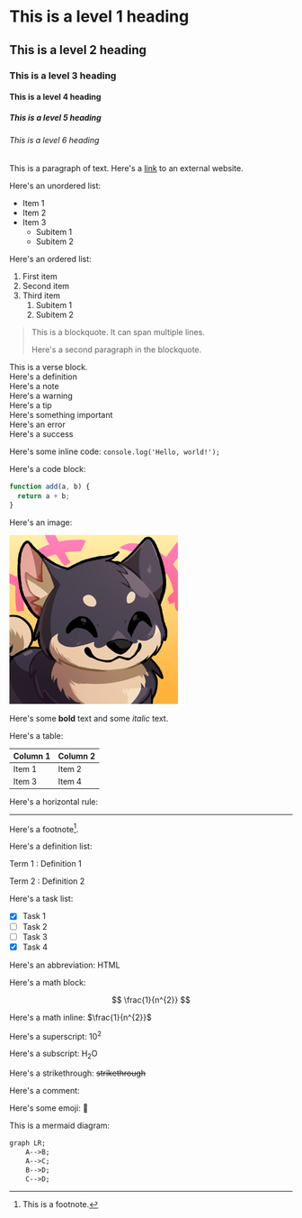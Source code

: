 <!-- example Markdown file -->

<!-- css style -->
<link rel="stylesheet" href="style.css">

<!-- render math to pdf -->
<script src="https://polyfill.io/v3/polyfill.min.js?features=es6"></script>
<script id="MathJax-script" async src="https://cdn.jsdelivr.net/npm/mathjax@3/es5/tex-mml-chtml.js"></script>
<script>
window.MathJax = {
  tex: {
    inlineMath: [['$', '$']],
    displayMath: [['$$', '$$']]
  }
};
</script>

<!--  -->

<!-- Document start -->

# This is a level 1 heading

## This is a level 2 heading

### This is a level 3 heading

#### This is a level 4 heading

##### This is a level 5 heading

###### This is a level 6 heading

This is a paragraph of text. Here's a [link](https://www.youtube.com/) to an external website.

Here's an unordered list:
- Item 1
- Item 2
- Item 3
  - Subitem 1
  - Subitem 2



Here's an ordered list:
1. First item
2. Second item
3. Third item
    1. Subitem 1
    2. Subitem 2

> This is a blockquote. It can span multiple lines.
>
> Here's a second paragraph in the blockquote.

<v>
This is a verse block.
</v>

<div class="definition">
    Here's a definition
</div>

<div class="note">
    Here's a note
</div>

<div class="warning">
    Here's a warning
</div>

<div class="tip">
    Here's a tip
</div>

<div class="important">
    Here's something important
</div>

<div class="error">
    Here's an error
</div>

<div class="success">
    Here's a success
</div>

Here's some inline code: `console.log('Hello, world!');`

Here's a code block:

```javascript
function add(a, b) {
  return a + b;
}
```

Here's an image:

![Image alt text](image.png)

Here's some **bold** text and some *italic* text.

Here's a table:

| Column 1 | Column 2 |
| -------- | -------- |
| Item 1   | Item 2   |
| Item 3   | Item 4   |

Here's a horizontal rule:

---

Here's a footnote[^1].

[^1]: This is a footnote.

Here's a definition list:

Term 1 
: Definition 1

Term 2
: Definition 2

Here's a task list:

- [x] Task 1
- [ ] Task 2
- [ ] Task 3
- [X] Task 4

Here's an abbreviation: HTML

Here's a math block:

$$
\frac{1}{n^{2}}
$$


Here's a math inline: $\frac{1}{n^{2}}$

Here's a superscript: 10<sup>2</sup>

Here's a subscript: H<sub>2</sub>O

Here's a strikethrough: ~~strikethrough~~

Here's a comment: <!-- This is a comment -->

Here's some emoji: 🐻

This is a mermaid diagram:

```mermaid
graph LR;
    A-->B;
    A-->C;
    B-->D;
    C-->D;
```
